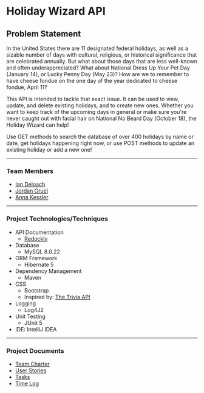 # Holiday Wizard API

## Problem Statement
In the United States there are 11 designated federal holidays, as well as a sizable number of days with cultural, religious, or historical significance that are celebrated annually. But what about those days that are less well-known and often underappreciated? What about National Dress Up Your Pet Day (January 14), or Lucky Penny Day (May 23)? How are we to remember to have cheese fondue on the one day of the year dedicated to cheese fondue, April 11?

This API is intended to tackle that exact issue. It can be used to view, update, and delete existing holidays, and to create new ones. Whether you want to keep track of the upcoming days in general or make sure you're never caught out with facial hair on National No Beard Day (October 18), the Holiday Wizard can help!

Use GET methods to search the database of over 400 holidays by name or date, get holidays happening right now, or use POST methods to update an existing holiday or add a new one!

---

### Team Members

* [Ian Deloach](https://github.com/ian-deloach)
* [Jordan Gruel](https://github.com/potatoesnmolasses)
* [Anna Kessler](https://github.com/redfoxanna)

---

### Project Technologies/Techniques

* API Documentation
    * [Redockly](https://redocly.com/)
* Database
    * MySQL 8.0.22
* ORM Framework
    * Hibernate 5
* Dependency Management
    * Maven
* CSS
    * Bootstrap
    * Inspired by: [The Trivia API](https://the-trivia-api.com/docs/v2/)
* Logging
    * Log4J2
* Unit Testing
    * JUnit 5
* IDE: IntelliJ IDEA

---

### Project Documents
* [Team Charter](projectdocs/teamcharter.md)
* [User Stories](projectdocs/userstories.md)
* [Tasks](projectdocs/projectplan.md)
* [Time Log](projectdocs/timeLog.md)

